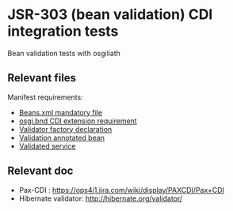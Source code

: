 # JSR-303 (bean validation) CDI integration tests

Bean validation tests with osgiliath

## Relevant files
Manifest requirements:

* [Beans.xml mandatory file](https://github.com/OsgiliathEnterprise/net.osgiliath.parent/blob/master/net.osgiliath.framework/net.osgiliath.features.karaf-features/net.osgiliath.features.karaf-features.itests/net.osgiliath.features.karaf-features.itests.validation.cdi/src/main/resources/META-INF/beans.xml)
* [osgi.bnd CDI extension requirement](https://github.com/OsgiliathEnterprise/net.osgiliath.parent/blob/master/net.osgiliath.framework/net.osgiliath.features.karaf-features/net.osgiliath.features.karaf-features.itests/net.osgiliath.features.karaf-features.itests.validation.cdi/osgi.bnd)
* [Validator factory declaration](https://github.com/OsgiliathEnterprise/net.osgiliath.parent/blob/master/net.osgiliath.framework/net.osgiliath.features.karaf-features/net.osgiliath.features.karaf-features.itests/net.osgiliath.features.karaf-features.itests.validation.cdi/src/main/java/conf/CDIValidator.java)
* [Validation annotated bean](https://github.com/OsgiliathEnterprise/net.osgiliath.parent/blob/master/net.osgiliath.framework/net.osgiliath.features.karaf-features/net.osgiliath.features.karaf-features.itests/net.osgiliath.features.karaf-features.itests.validation.cdi/src/main/java/net/osgiliath/validation/HelloObject.java)
* [Validated service](https://github.com/OsgiliathEnterprise/net.osgiliath.parent/blob/master/net.osgiliath.framework/net.osgiliath.features.karaf-features/net.osgiliath.features.karaf-features.itests/net.osgiliath.features.karaf-features.itests.validation.cdi/src/main/java/net/osgiliath/validation/impl/ValidatorFactorySample.java)

## Relevant doc

* Pax-CDI : https://ops4j1.jira.com/wiki/display/PAXCDI/Pax+CDI
* Hibernate validator: http://hibernate.org/validator/
